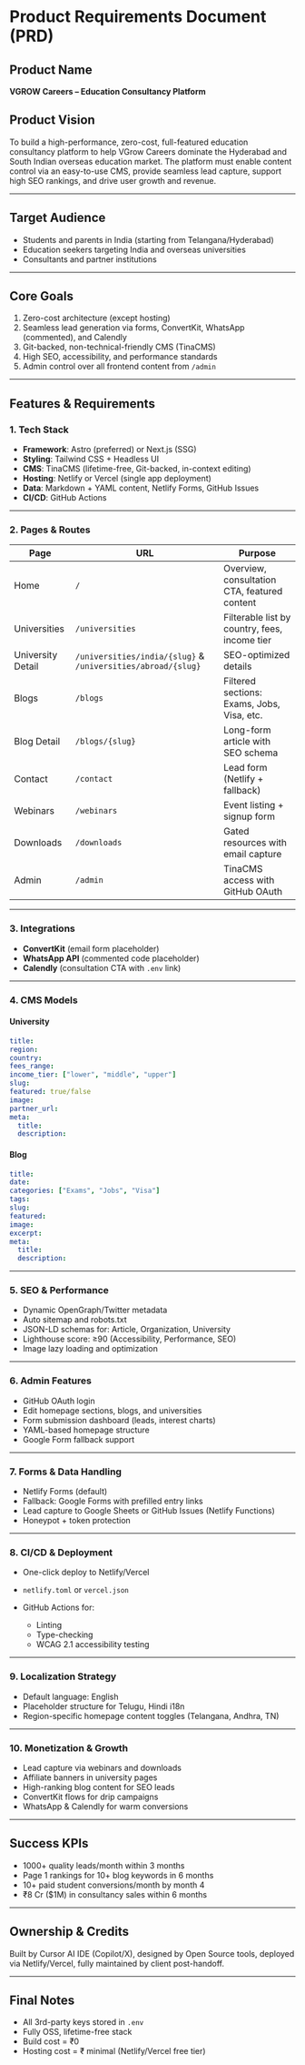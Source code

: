 # Product Requirements Document (PRD)

## Product Name

**VGROW Careers – Education Consultancy Platform**

## Product Vision

To build a high-performance, zero-cost, full-featured education consultancy platform to help VGrow Careers dominate the Hyderabad and South Indian overseas education market. The platform must enable content control via an easy-to-use CMS, provide seamless lead capture, support high SEO rankings, and drive user growth and revenue.

---

## Target Audience

* Students and parents in India (starting from Telangana/Hyderabad)
* Education seekers targeting India and overseas universities
* Consultants and partner institutions

---

## Core Goals

1. Zero-cost architecture (except hosting)
2. Seamless lead generation via forms, ConvertKit, WhatsApp (commented), and Calendly
3. Git-backed, non-technical-friendly CMS (TinaCMS)
4. High SEO, accessibility, and performance standards
5. Admin control over all frontend content from `/admin`

---

## Features & Requirements

### 1. Tech Stack

* **Framework**: Astro (preferred) or Next.js (SSG)
* **Styling**: Tailwind CSS + Headless UI
* **CMS**: TinaCMS (lifetime-free, Git-backed, in-context editing)
* **Hosting**: Netlify or Vercel (single app deployment)
* **Data**: Markdown + YAML content, Netlify Forms, GitHub Issues
* **CI/CD**: GitHub Actions

---

### 2. Pages & Routes

| Page              | URL                                                          | Purpose                                       |
| ----------------- | ------------------------------------------------------------ | --------------------------------------------- |
| Home              | `/`                                                          | Overview, consultation CTA, featured content  |
| Universities      | `/universities`                                              | Filterable list by country, fees, income tier |
| University Detail | `/universities/india/{slug}` & `/universities/abroad/{slug}` | SEO-optimized details                         |
| Blogs             | `/blogs`                                                     | Filtered sections: Exams, Jobs, Visa, etc.    |
| Blog Detail       | `/blogs/{slug}`                                              | Long-form article with SEO schema             |
| Contact           | `/contact`                                                   | Lead form (Netlify + fallback)                |
| Webinars          | `/webinars`                                                  | Event listing + signup form                   |
| Downloads         | `/downloads`                                                 | Gated resources with email capture            |
| Admin             | `/admin`                                                     | TinaCMS access with GitHub OAuth              |

---

### 3. Integrations

* **ConvertKit** (email form placeholder)
* **WhatsApp API** (commented code placeholder)
* **Calendly** (consultation CTA with `.env` link)

---

### 4. CMS Models

#### University

```yaml
title:
region:
country:
fees_range:
income_tier: ["lower", "middle", "upper"]
slug:
featured: true/false
image:
partner_url:
meta:
  title:
  description:
```

#### Blog

```yaml
title:
date:
categories: ["Exams", "Jobs", "Visa"]
tags:
slug:
featured:
image:
excerpt:
meta:
  title:
  description:
```

---

### 5. SEO & Performance

* Dynamic OpenGraph/Twitter metadata
* Auto sitemap and robots.txt
* JSON-LD schemas for: Article, Organization, University
* Lighthouse score: ≥90 (Accessibility, Performance, SEO)
* Image lazy loading and optimization

---

### 6. Admin Features

* GitHub OAuth login
* Edit homepage sections, blogs, and universities
* Form submission dashboard (leads, interest charts)
* YAML-based homepage structure
* Google Form fallback support

---

### 7. Forms & Data Handling

* Netlify Forms (default)
* Fallback: Google Forms with prefilled entry links
* Lead capture to Google Sheets or GitHub Issues (Netlify Functions)
* Honeypot + token protection

---

### 8. CI/CD & Deployment

* One-click deploy to Netlify/Vercel
* `netlify.toml` or `vercel.json`
* GitHub Actions for:

  * Linting
  * Type-checking
  * WCAG 2.1 accessibility testing

---

### 9. Localization Strategy

* Default language: English
* Placeholder structure for Telugu, Hindi i18n
* Region-specific homepage content toggles (Telangana, Andhra, TN)

---

### 10. Monetization & Growth

* Lead capture via webinars and downloads
* Affiliate banners in university pages
* High-ranking blog content for SEO leads
* ConvertKit flows for drip campaigns
* WhatsApp & Calendly for warm conversions

---

## Success KPIs

* 1000+ quality leads/month within 3 months
* Page 1 rankings for 10+ blog keywords in 6 months
* 10+ paid student conversions/month by month 4
* ₹8 Cr (\$1M) in consultancy sales within 6 months

---

## Ownership & Credits

Built by Cursor AI IDE (Copilot/X), designed by Open Source tools, deployed via Netlify/Vercel, fully maintained by client post-handoff.

---

## Final Notes

* All 3rd-party keys stored in `.env`
* Fully OSS, lifetime-free stack
* Build cost = ₹0
* Hosting cost = ₹ minimal (Netlify/Vercel free tier)
